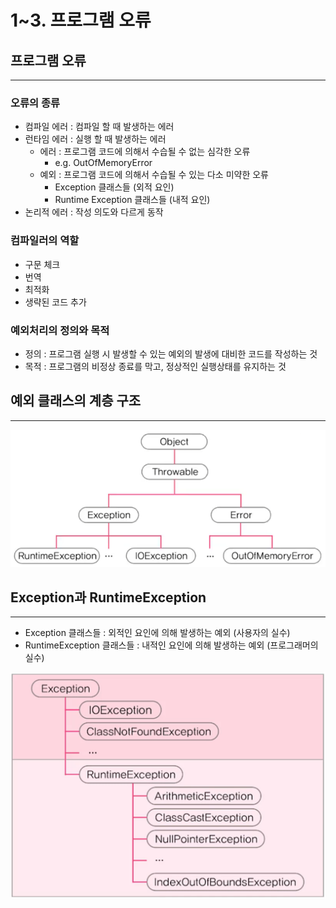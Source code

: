 # 1~3. 프로그램 오류

## 프로그램 오류

---

### 오류의 종류

- 컴파일 에러 : 컴파일 할 때 발생하는 에러
- 런타임 에러 : 실행 할 때 발생하는 에러
    - 에러 : 프로그램 코드에 의해서 수습될 수 없는 심각한 오류
        - e.g. OutOfMemoryError
    - 예외 : 프로그램 코드에 의해서 수습될 수 있는 다소 미약한 오류
        - Exception 클래스들 (외적 요인)
        - Runtime Exception 클래스들 (내적 요인)
- 논리적 에러 : 작성 의도와 다르게 동작

### 컴파일러의 역할

- 구문 체크
- 번역
- 최적화
- 생략된 코드 추가

### 예외처리의 정의와 목적

- 정의 : 프로그램 실행 시 발생할 수 있는 예외의 발생에 대비한 코드를 작성하는 것
- 목적 : 프로그램의 비정상 종료를 막고, 정상적인 실행상태를 유지하는 것

## 예외 클래스의 계층 구조

---

![Untitled](Untitled%207.png)

## Exception과 RuntimeException

---

- Exception 클래스들 : 외적인 요인에 의해 발생하는 예외 (사용자의 실수)
- RuntimeException 클래스들 : 내적인 요인에 의해 발생하는 예외 (프로그래머의 실수)

![Untitled](Untitled%208.png)